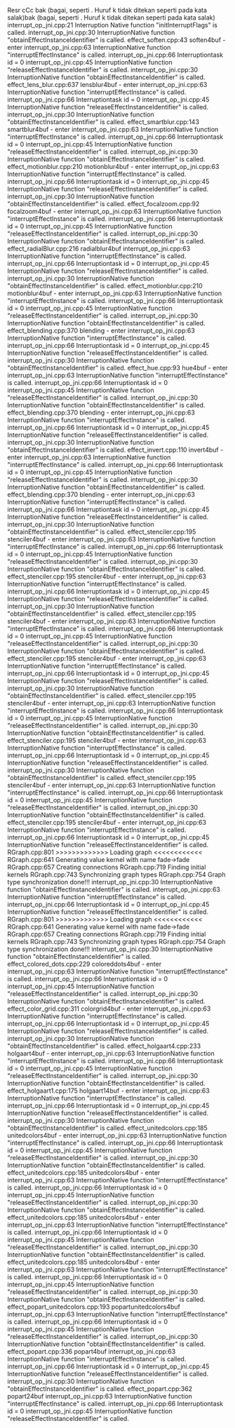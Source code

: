 Resr
cCc bak (bagai, seperti . Huruf k tidak ditekan seperti pada kata salak)bak (bagai, seperti . Huruf k tidak ditekan seperti pada kata salak)
interrupt_op_jni.cpp:21 Interruption Native function "initInterruptFlags" is called.
interrupt_op_jni.cpp:30 InterruptionNative function "obtainEffectInstanceIdentifier" is called.
effect_soften.cpp:43 soften4buf - enter
interrupt_op_jni.cpp:63 InterruptionNative function "interruptEffectInstance" is called.
interrupt_op_jni.cpp:66 Interruptiontask id = 0
interrupt_op_jni.cpp:45 InterruptionNative function "releaseEffectInstanceIdentifier" is called.
interrupt_op_jni.cpp:30 InterruptionNative function "obtainEffectInstanceIdentifier" is called.
effect_lens_blur.cpp:637 lensblur4buf - enter
interrupt_op_jni.cpp:63 InterruptionNative function "interruptEffectInstance" is called.
interrupt_op_jni.cpp:66 Interruptiontask id = 0
interrupt_op_jni.cpp:45 InterruptionNative function "releaseEffectInstanceIdentifier" is called.
interrupt_op_jni.cpp:30 InterruptionNative function "obtainEffectInstanceIdentifier" is called.
effect_smartblur.cpp:143 smartblur4buf - enter
interrupt_op_jni.cpp:63 InterruptionNative function "interruptEffectInstance" is called.
interrupt_op_jni.cpp:66 Interruptiontask id = 0
interrupt_op_jni.cpp:45 InterruptionNative function "releaseEffectInstanceIdentifier" is called.
interrupt_op_jni.cpp:30 InterruptionNative function "obtainEffectInstanceIdentifier" is called.
effect_motionblur.cpp:210 motionblur4buf - enter
interrupt_op_jni.cpp:63 InterruptionNative function "interruptEffectInstance" is called.
interrupt_op_jni.cpp:66 Interruptiontask id = 0
interrupt_op_jni.cpp:45 InterruptionNative function "releaseEffectInstanceIdentifier" is called.
interrupt_op_jni.cpp:30 InterruptionNative function "obtainEffectInstanceIdentifier" is called.
effect_focalzoom.cpp:92 focalzoom4buf - enter
interrupt_op_jni.cpp:63 InterruptionNative function "interruptEffectInstance" is called.
interrupt_op_jni.cpp:66 Interruptiontask id = 0
interrupt_op_jni.cpp:45 InterruptionNative function "releaseEffectInstanceIdentifier" is called.
interrupt_op_jni.cpp:30 InterruptionNative function "obtainEffectInstanceIdentifier" is called.
effect_radialBlur.cpp:216 radialblur4buf
interrupt_op_jni.cpp:63 InterruptionNative function "interruptEffectInstance" is called.
interrupt_op_jni.cpp:66 Interruptiontask id = 0
interrupt_op_jni.cpp:45 InterruptionNative function "releaseEffectInstanceIdentifier" is called.
interrupt_op_jni.cpp:30 InterruptionNative function "obtainEffectInstanceIdentifier" is called.
effect_motionblur.cpp:210 motionblur4buf - enter
interrupt_op_jni.cpp:63 InterruptionNative function "interruptEffectInstance" is called.
interrupt_op_jni.cpp:66 Interruptiontask id = 0
interrupt_op_jni.cpp:45 InterruptionNative function "releaseEffectInstanceIdentifier" is called.
interrupt_op_jni.cpp:30 InterruptionNative function "obtainEffectInstanceIdentifier" is called.
effect_blending.cpp:370 blending - enter
interrupt_op_jni.cpp:63 InterruptionNative function "interruptEffectInstance" is called.
interrupt_op_jni.cpp:66 Interruptiontask id = 0
interrupt_op_jni.cpp:45 InterruptionNative function "releaseEffectInstanceIdentifier" is called.
interrupt_op_jni.cpp:30 InterruptionNative function "obtainEffectInstanceIdentifier" is called.
effect_hue.cpp:93 hue4buf - enter
interrupt_op_jni.cpp:63 InterruptionNative function "interruptEffectInstance" is called.
interrupt_op_jni.cpp:66 Interruptiontask id = 0
interrupt_op_jni.cpp:45 InterruptionNative function "releaseEffectInstanceIdentifier" is called.
interrupt_op_jni.cpp:30 InterruptionNative function "obtainEffectInstanceIdentifier" is called.
effect_blending.cpp:370 blending - enter
interrupt_op_jni.cpp:63 InterruptionNative function "interruptEffectInstance" is called.
interrupt_op_jni.cpp:66 Interruptiontask id = 0
interrupt_op_jni.cpp:45 InterruptionNative function "releaseEffectInstanceIdentifier" is called.
interrupt_op_jni.cpp:30 InterruptionNative function "obtainEffectInstanceIdentifier" is called.
effect_invert.cpp:110 invert4buf - enter
interrupt_op_jni.cpp:63 InterruptionNative function "interruptEffectInstance" is called.
interrupt_op_jni.cpp:66 Interruptiontask id = 0
interrupt_op_jni.cpp:45 InterruptionNative function "releaseEffectInstanceIdentifier" is called.
interrupt_op_jni.cpp:30 InterruptionNative function "obtainEffectInstanceIdentifier" is called.
effect_blending.cpp:370 blending - enter
interrupt_op_jni.cpp:63 InterruptionNative function "interruptEffectInstance" is called.
interrupt_op_jni.cpp:66 Interruptiontask id = 0
interrupt_op_jni.cpp:45 InterruptionNative function "releaseEffectInstanceIdentifier" is called.
interrupt_op_jni.cpp:30 InterruptionNative function "obtainEffectInstanceIdentifier" is called.
effect_stenciler.cpp:195 stenciler4buf - enter
interrupt_op_jni.cpp:63 InterruptionNative function "interruptEffectInstance" is called.
interrupt_op_jni.cpp:66 Interruptiontask id = 0
interrupt_op_jni.cpp:45 InterruptionNative function "releaseEffectInstanceIdentifier" is called.
interrupt_op_jni.cpp:30 InterruptionNative function "obtainEffectInstanceIdentifier" is called.
effect_stenciler.cpp:195 stenciler4buf - enter
interrupt_op_jni.cpp:63 InterruptionNative function "interruptEffectInstance" is called.
interrupt_op_jni.cpp:66 Interruptiontask id = 0
interrupt_op_jni.cpp:45 InterruptionNative function "releaseEffectInstanceIdentifier" is called.
interrupt_op_jni.cpp:30 InterruptionNative function "obtainEffectInstanceIdentifier" is called.
effect_stenciler.cpp:195 stenciler4buf - enter
interrupt_op_jni.cpp:63 InterruptionNative function "interruptEffectInstance" is called.
interrupt_op_jni.cpp:66 Interruptiontask id = 0
interrupt_op_jni.cpp:45 InterruptionNative function "releaseEffectInstanceIdentifier" is called.
interrupt_op_jni.cpp:30 InterruptionNative function "obtainEffectInstanceIdentifier" is called.
effect_stenciler.cpp:195 stenciler4buf - enter
interrupt_op_jni.cpp:63 InterruptionNative function "interruptEffectInstance" is called.
interrupt_op_jni.cpp:66 Interruptiontask id = 0
interrupt_op_jni.cpp:45 InterruptionNative function "releaseEffectInstanceIdentifier" is called.
interrupt_op_jni.cpp:30 InterruptionNative function "obtainEffectInstanceIdentifier" is called.
effect_stenciler.cpp:195 stenciler4buf - enter
interrupt_op_jni.cpp:63 InterruptionNative function "interruptEffectInstance" is called.
interrupt_op_jni.cpp:66 Interruptiontask id = 0
interrupt_op_jni.cpp:45 InterruptionNative function "releaseEffectInstanceIdentifier" is called.
interrupt_op_jni.cpp:30 InterruptionNative function "obtainEffectInstanceIdentifier" is called.
effect_stenciler.cpp:195 stenciler4buf - enter
interrupt_op_jni.cpp:63 InterruptionNative function "interruptEffectInstance" is called.
interrupt_op_jni.cpp:66 Interruptiontask id = 0
interrupt_op_jni.cpp:45 InterruptionNative function "releaseEffectInstanceIdentifier" is called.
interrupt_op_jni.cpp:30 InterruptionNative function "obtainEffectInstanceIdentifier" is called.
effect_stenciler.cpp:195 stenciler4buf - enter
interrupt_op_jni.cpp:63 InterruptionNative function "interruptEffectInstance" is called.
interrupt_op_jni.cpp:66 Interruptiontask id = 0
interrupt_op_jni.cpp:45 InterruptionNative function "releaseEffectInstanceIdentifier" is called.
interrupt_op_jni.cpp:30 InterruptionNative function "obtainEffectInstanceIdentifier" is called.
effect_stenciler.cpp:195 stenciler4buf - enter
interrupt_op_jni.cpp:63 InterruptionNative function "interruptEffectInstance" is called.
interrupt_op_jni.cpp:66 Interruptiontask id = 0
interrupt_op_jni.cpp:45 InterruptionNative function "releaseEffectInstanceIdentifier" is called.
RGraph.cpp:801  >>>>>>>>>>>>> Loading graph <<<<<<<<<<<< 
RGraph.cpp:641 Generating value kernel with name fade->fade
RGraph.cpp:657 Creating connections
RGraph.cpp:719 Finding initial kernels
RGraph.cpp:743 Synchronizing graph types
RGraph.cpp:754 Graph type synchronization done!!!
interrupt_op_jni.cpp:30 InterruptionNative function "obtainEffectInstanceIdentifier" is called.
interrupt_op_jni.cpp:63 InterruptionNative function "interruptEffectInstance" is called.
interrupt_op_jni.cpp:66 Interruptiontask id = 0
interrupt_op_jni.cpp:45 InterruptionNative function "releaseEffectInstanceIdentifier" is called.
RGraph.cpp:801  >>>>>>>>>>>>> Loading graph <<<<<<<<<<<< 
RGraph.cpp:641 Generating value kernel with name fade->fade
RGraph.cpp:657 Creating connections
RGraph.cpp:719 Finding initial kernels
RGraph.cpp:743 Synchronizing graph types
RGraph.cpp:754 Graph type synchronization done!!!
interrupt_op_jni.cpp:30 InterruptionNative function "obtainEffectInstanceIdentifier" is called.
effect_colored_dots.cpp:229 coloreddots4buf - enter
interrupt_op_jni.cpp:63 InterruptionNative function "interruptEffectInstance" is called.
interrupt_op_jni.cpp:66 Interruptiontask id = 0
interrupt_op_jni.cpp:45 InterruptionNative function "releaseEffectInstanceIdentifier" is called.
interrupt_op_jni.cpp:30 InterruptionNative function "obtainEffectInstanceIdentifier" is called.
effect_color_grid.cpp:311 colorgrid4buf - enter
interrupt_op_jni.cpp:63 InterruptionNative function "interruptEffectInstance" is called.
interrupt_op_jni.cpp:66 Interruptiontask id = 0
interrupt_op_jni.cpp:45 InterruptionNative function "releaseEffectInstanceIdentifier" is called.
interrupt_op_jni.cpp:30 InterruptionNative function "obtainEffectInstanceIdentifier" is called.
effect_holgaart4.cpp:233 holgaart4buf - enter
interrupt_op_jni.cpp:63 InterruptionNative function "interruptEffectInstance" is called.
interrupt_op_jni.cpp:66 Interruptiontask id = 0
interrupt_op_jni.cpp:45 InterruptionNative function "releaseEffectInstanceIdentifier" is called.
interrupt_op_jni.cpp:30 InterruptionNative function "obtainEffectInstanceIdentifier" is called.
effect_holgaart1.cpp:175 holgaart14buf - enter
interrupt_op_jni.cpp:63 InterruptionNative function "interruptEffectInstance" is called.
interrupt_op_jni.cpp:66 Interruptiontask id = 0
interrupt_op_jni.cpp:45 InterruptionNative function "releaseEffectInstanceIdentifier" is called.
interrupt_op_jni.cpp:30 InterruptionNative function "obtainEffectInstanceIdentifier" is called.
effect_unitedcolors.cpp:185 unitedcolors4buf - enter
interrupt_op_jni.cpp:63 InterruptionNative function "interruptEffectInstance" is called.
interrupt_op_jni.cpp:66 Interruptiontask id = 0
interrupt_op_jni.cpp:45 InterruptionNative function "releaseEffectInstanceIdentifier" is called.
interrupt_op_jni.cpp:30 InterruptionNative function "obtainEffectInstanceIdentifier" is called.
effect_unitedcolors.cpp:185 unitedcolors4buf - enter
interrupt_op_jni.cpp:63 InterruptionNative function "interruptEffectInstance" is called.
interrupt_op_jni.cpp:66 Interruptiontask id = 0
interrupt_op_jni.cpp:45 InterruptionNative function "releaseEffectInstanceIdentifier" is called.
interrupt_op_jni.cpp:30 InterruptionNative function "obtainEffectInstanceIdentifier" is called.
effect_unitedcolors.cpp:185 unitedcolors4buf - enter
interrupt_op_jni.cpp:63 InterruptionNative function "interruptEffectInstance" is called.
interrupt_op_jni.cpp:66 Interruptiontask id = 0
interrupt_op_jni.cpp:45 InterruptionNative function "releaseEffectInstanceIdentifier" is called.
interrupt_op_jni.cpp:30 InterruptionNative function "obtainEffectInstanceIdentifier" is called.
effect_unitedcolors.cpp:185 unitedcolors4buf - enter
interrupt_op_jni.cpp:63 InterruptionNative function "interruptEffectInstance" is called.
interrupt_op_jni.cpp:66 Interruptiontask id = 0
interrupt_op_jni.cpp:45 InterruptionNative function "releaseEffectInstanceIdentifier" is called.
interrupt_op_jni.cpp:30 InterruptionNative function "obtainEffectInstanceIdentifier" is called.
effect_popart_unitedcolors.cpp:193 popartunitedcolors4buf
interrupt_op_jni.cpp:63 InterruptionNative function "interruptEffectInstance" is called.
interrupt_op_jni.cpp:66 Interruptiontask id = 0
interrupt_op_jni.cpp:45 InterruptionNative function "releaseEffectInstanceIdentifier" is called.
interrupt_op_jni.cpp:30 InterruptionNative function "obtainEffectInstanceIdentifier" is called.
effect_popart.cpp:336 popart4buf
interrupt_op_jni.cpp:63 InterruptionNative function "interruptEffectInstance" is called.
interrupt_op_jni.cpp:66 Interruptiontask id = 0
interrupt_op_jni.cpp:45 InterruptionNative function "releaseEffectInstanceIdentifier" is called.
interrupt_op_jni.cpp:30 InterruptionNative function "obtainEffectInstanceIdentifier" is called.
effect_popart.cpp:362 popart24buf
interrupt_op_jni.cpp:63 InterruptionNative function "interruptEffectInstance" is called.
interrupt_op_jni.cpp:66 Interruptiontask id = 0
interrupt_op_jni.cpp:45 InterruptionNative function "releaseEffectInstanceIdentifier" is called.
